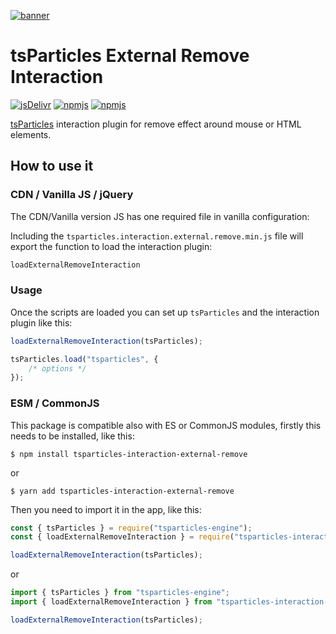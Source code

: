 [![banner](https://particles.js.org/images/banner2.png)](https://particles.js.org)

# tsParticles External Remove Interaction

[![jsDelivr](https://data.jsdelivr.com/v1/package/npm/tsparticles-interaction-external-remove/badge)](https://www.jsdelivr.com/package/npm/tsparticles-interaction-external-remove)
[![npmjs](https://badge.fury.io/js/tsparticles-interaction-external-remove.svg)](https://www.npmjs.com/package/tsparticles-interaction-external-remove)
[![npmjs](https://img.shields.io/npm/dt/tsparticles-interaction-external-remove)](https://www.npmjs.com/package/tsparticles-interaction-external-remove)

[tsParticles](https://github.com/matteobruni/tsparticles) interaction plugin for remove effect around mouse or HTML
elements.

## How to use it

### CDN / Vanilla JS / jQuery

The CDN/Vanilla version JS has one required file in vanilla configuration:

Including the `tsparticles.interaction.external.remove.min.js` file will export the function to load the interaction
plugin:

```javascript
loadExternalRemoveInteraction
```

### Usage

Once the scripts are loaded you can set up `tsParticles` and the interaction plugin like this:

```javascript
loadExternalRemoveInteraction(tsParticles);

tsParticles.load("tsparticles", {
    /* options */
});
```

### ESM / CommonJS

This package is compatible also with ES or CommonJS modules, firstly this needs to be installed, like this:

```shell
$ npm install tsparticles-interaction-external-remove
```

or

```shell
$ yarn add tsparticles-interaction-external-remove
```

Then you need to import it in the app, like this:

```javascript
const { tsParticles } = require("tsparticles-engine");
const { loadExternalRemoveInteraction } = require("tsparticles-interaction-external-remove");

loadExternalRemoveInteraction(tsParticles);
```

or

```javascript
import { tsParticles } from "tsparticles-engine";
import { loadExternalRemoveInteraction } from "tsparticles-interaction-external-remove";

loadExternalRemoveInteraction(tsParticles);
```
